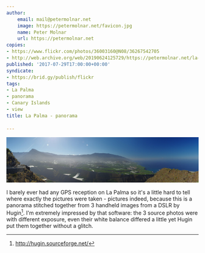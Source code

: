 ```yaml
---
author:
    email: mail@petermolnar.net
    image: https://petermolnar.net/favicon.jpg
    name: Peter Molnar
    url: https://petermolnar.net
copies:
- https://www.flickr.com/photos/36003160@N08/36267542705
- http://web.archive.org/web/20190624125729/https://petermolnar.net/la-palma/
published: '2017-07-29T17:00:00+00:00'
syndicate:
- https://brid.gy/publish/flickr
tags:
- La Palma
- panorama
- Canary Islands
- view
title: La Palma - panorama

---
```


![](la-palma.jpg)

I barely ever had any GPS reception on La Palma so it's a little hard to
tell where exactly the pictures were taken - pictures indeed, because
this is a panorama stitched together from 3 handheld images from a DSLR
by Hugin[^1]. I'm extremely impressed by that software: the 3 source
photos were with different exposure, even their white balance differed a
little yet Hugin put them together without a glitch.

[^1]: <http://hugin.sourceforge.net/>
